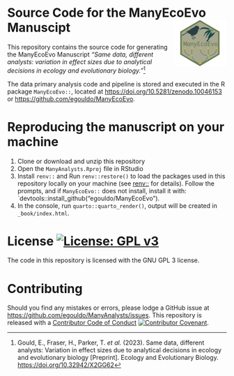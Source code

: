 
# Source Code for the ManyEcoEvo Manuscipt <img src="inst/ManyEcoEvoHex.jpg" align="right" width="120"/>

This repository contains the source code for generating the ManyEcoEvo
Manuscript *“Same data, different analysts: variation in effect sizes
due to analytical decisions in ecology and evolutionary biology.”*[^1]

The data primary analysis code and pipeline is stored and executed in
the R package `ManyEcoEvo::`, located at
<https://doi.org/10.5281/zenodo.10046153> or
<https://github.com/egouldo/ManyEcoEvo>.

# Reproducing the manuscript on your machine

1.  Clone or download and unzip this repository
2.  Open the `ManyAnalysts.Rproj` file in RStudio
3.  Install `renv::` and Run `renv::restore()` to load the packages used
    in this repository locally on your machine (see
    [renv::](https://rstudio.github.io/renv/index.html) for details).
    Follow the prompts, and if `ManyEcoEvo::` does not install, install
    it with: \`devtools::install_github(“egouldo/ManyEcoEvo”).
4.  In the console, run `quarto::quarto_render()`, output will be
    created in `_book/index.html`.

# License [![License: GPL v3](https://img.shields.io/badge/License-GPLv3-blue.svg)](https://www.gnu.org/licenses/gpl-3.0)

The code in this repository is licensed with the GNU GPL 3 license.

# Contributing

Should you find any mistakes or errors, please lodge a GitHub issue at
<https://github.com/egouldo/ManyAnalysts/issues>. This repository is
released with a [Contributor Code of
Conduct](https://github.com/egouldo/ManyAnalysts/blob/6a2585fb9225575a97ed87033ad57aa095f23170/CODE_OF_CONDUCT.md)
[![Contributor
Covenant](https://img.shields.io/badge/Contributor%20Covenant-2.1-4baaaa.svg)](code_of_conduct.md).

[^1]: Gould, E., Fraser, H., Parker, T. *et al.* (2023). Same data,
    different analysts: Variation in effect sizes due to analytical
    decisions in ecology and evolutionary biology \[Preprint\]. Ecology
    and Evolutionary Biology. https://doi.org/10.32942/X2GG62
